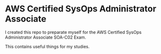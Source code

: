 # AWS Certified SysOps Administrator Associate

I created this repo to preparate myself for the AWS Certified SysOps Administrator Associate SOA-C02 Exam.

This contains useful things for my studies.

